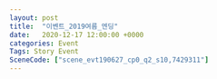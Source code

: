 ```yaml
---
layout: post
title:  "이벤트_2019여름_엔딩"
date:   2020-12-17 12:00:00 +0000
categories: Event
Tags: Story Event
SceneCode: ["scene_evt190627_cp0_q2_s10,7429311"]
---
```

